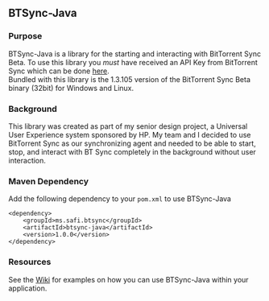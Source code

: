 ## BTSync-Java

### Purpose
BTSync-Java is a library for the starting and interacting with BitTorrent Sync Beta. To use this library you *must* have received an API Key from BitTorrent Sync which can be done [here](http://www.bittorrent.com/sync/developers).  
Bundled with this library is the 1.3.105 version of the BitTorrent Sync Beta binary (32bit) for Windows and Linux.

### Background
This library was created as part of my senior design project, a Universal User Experience system sponsored by HP. My team and I decided to use BitTorrent Sync as our synchronizing agent and needed to be able to start, stop, and interact with BT Sync completely in the background without user interaction.

### Maven Dependency

Add the following dependency to your `pom.xml` to use BTSync-Java

~~~
<dependency>
	<groupId>ms.safi.btsync</groupId>
	<artifactId>btsync-java</artifactId>
	<version>1.0.0</version>
</dependency>
~~~

### Resources

See the [Wiki](https://bitbucket.org/osafi/btsync-java/wiki/Home) for examples on how you can use BTSync-Java within your application.